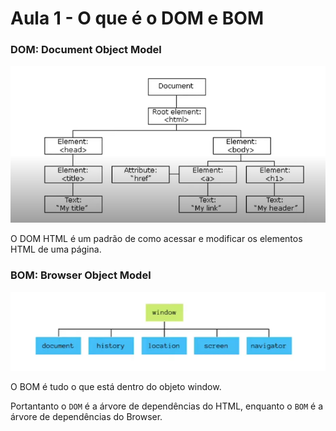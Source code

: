 # Aula 1 - O que é o DOM e BOM

### DOM: Document Object Model

![D.O.M](https://github.com/CarvalhoNathan/DOM/blob/main/assets/img/DOM.png)

O DOM HTML é um padrão de como acessar e modificar os elementos HTML de uma página.

### BOM: Browser Object Model

![B.O.M](https://github.com/CarvalhoNathan/DOM/blob/main/assets/img/BOM.png)

O BOM é tudo o que está dentro do objeto window.

Portantanto o ```DOM``` é a árvore de dependências do HTML, enquanto o ```BOM``` é a árvore de dependências do Browser.
